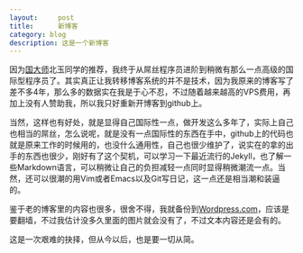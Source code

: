 ```yaml
---
layout:     post
title:      新博客
category: blog
description: 这是一个新博客
---
```

因为[国大师](http://beiyuu.com/github-pages)北玉同学的推荐，我终于从屌丝程序员进阶到稍微有那么一点高级的国际型程序员了。其实真正让我转移博客系统的并不是技术，因为我原来的博客写了差不多4年，那么多的数据实在我是于心不忍，不过随着越来越高的VPS费用，再加上没有人赞助我，所以我只好重新开博客到github上。

当然，这样也有好处，就是显得自己国际性一点，做开发这么多年了，实际上自己也相当的屌丝，怎么说呢，就是没有一点国际性的东西在手中，github上的代码也就是原来工作的时候用的，也没什么通用性，自己也很少维护了，说实在的拿的出手的东西也很少，刚好有了这个契机，可以学习一下最近流行的Jekyll，也了解一些Markdown语言，可以稍微让自己的负担减轻一点同时显得稍微潮流一点。当然，还可以很潮的用Vim或者Emacs以及Git写日记，这一点还是相当潮和装逼的。

鉴于老的博客里的内容也很多，很舍不得，我就备份到[Wordpress.com](http://soundbbg.wordpress.com/)，应该是要翻墙，不过我估计没多久里面的图片就会没有了，不过文本内容还是会有的。

这是一次艰难的抉择，但从今以后，也是要一切从简。